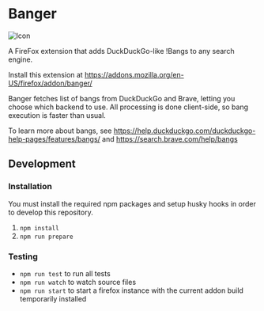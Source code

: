 # Banger
![Icon](dist/icons/icon.svg)

A FireFox extension that adds DuckDuckGo-like !Bangs to any search engine.

Install this extension at https://addons.mozilla.org/en-US/firefox/addon/banger/

Banger fetches list of bangs from DuckDuckGo and Brave, letting you choose which backend to use.
All processing is done client-side, so bang execution is faster than usual.

To learn more about bangs, see https://help.duckduckgo.com/duckduckgo-help-pages/features/bangs/ and https://search.brave.com/help/bangs

## Development
### Installation
You must install the required npm packages and setup husky hooks in order to develop this repository.
1. `npm install`
2. `npm run prepare`
### Testing
- `npm run test` to run all tests
- `npm run watch` to watch source files
- `npm run start` to start a firefox instance with the current addon build temporarily installed